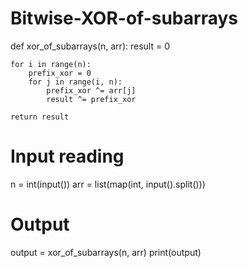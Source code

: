 # Bitwise-XOR-of-subarrays

def xor_of_subarrays(n, arr):
    result = 0

    for i in range(n):
        prefix_xor = 0
        for j in range(i, n):
            prefix_xor ^= arr[j]
            result ^= prefix_xor

    return result

# Input reading
n = int(input())
arr = list(map(int, input().split()))

# Output
output = xor_of_subarrays(n, arr)
print(output)
